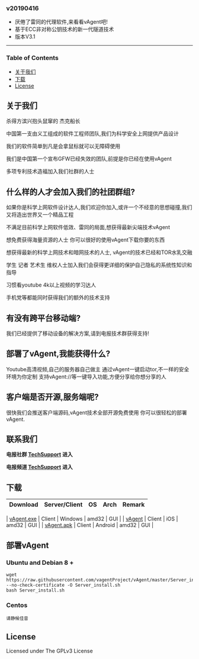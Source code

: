 
### v20190416

* 厌倦了雷同的代理软件,来看看vAgent吧!
* 基于ECC非对称公钥技术的新一代隧道技术
* 版本V3.1

---

### Table of Contents

* [关于我们](#关于我们)
* [下载](#下载)
* [License](#license)

## 关于我们

杀得方滨兴抱头鼠窜的 杰克船长<br/>

中国第一支由义工组成的软件工程师团队,我们为科学安全上网提供产品设计<br/>

我们的软件简单到凡是会拿鼠标就可以无障碍使用<br/>

我们是中国第一个宣布GFW已经失效的团队,前提是你已经在使用vAgent<br/>

多项专利技术造福加入我们社群的人士<br/>

## 什么样的人才会加入我们的社团群组?

 如果你是科学上网软件设计达人,我们欢迎你加入,或许一个不经意的思想碰撞,我们又将造出世界又一个精品工程<br/>

 不满足目前科学上网软件低效、雷同的局面,想获得最新尖端技术vAgent<br/>

 想免费获得海量资源的人士 你可以很好的使用vAgent下载你要的东西<br/>

 想获得最新的科学上网技术和暗网技术的人士, vAgent的技术已经和TOR水乳交融<br/>

 学生 记者 艺术生 维权人士加入我们会获得更详细的保护自己隐私的系统性知识和指导<br/>

 习惯看youtube 4k以上视频的学习达人<br/>

 手机党等都能同时获得我们的额外的技术支持<br/>

## 有没有跨平台移动端?

 我们已经提供了移动设备的解决方案,请到电报技术群获得支持!


## 部署了vAgent,我能获得什么?
 Youtube高清视频,自己的服务器自己做主
 通过vAgent一键启动tor,不一样的安全环境为你定制
 支持vAgent://等一键导入功能,方便分享给你想分享的人

## 客户端是否开源,服务端呢?
 很快我们会推送客户端源码,vAgent技术全部开源免费使用
 你可以很轻松的部署vAgent.

## 联系我们
**电报社群 [TechSupport](https://t.me/crossgreatfirewall) 进入**<br/>

**电报频道 [TechSupport](https://t.me/everythingjustbegin) 进入**<br/>

## 下载

| Download | Server/Client | OS | Arch | Remark |
| --- | --- | --- | --- | --- |

| [vAgent.exe](https://github.com/vagentProject/vAgent/releases/download/v3.0/vagent3.1.2.zip) | Client | Windows | amd32 | GUI |
| [vAgent]() | Client | iOS | amd32 | GUI |
| [vAgent.apk]() | Client | Android | amd32 | GUI |



## 部署vAgent

### Ubuntu and Debian 8 +

```
wget  https://raw.githubusercontent.com/vagentProject/vAgent/master/Server_install.sh --no-check-certificate -O Server_install.sh
bash Server_install.sh
```

### Centos

```
请静候佳音
```



## License

Licensed under The GPLv3 License
